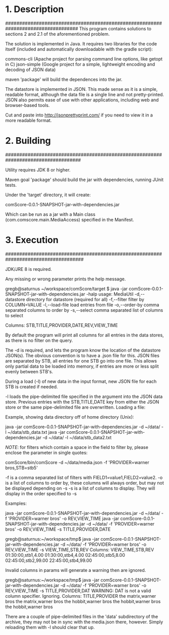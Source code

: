 
# 1. Description
##################################################################################
This program contains solutions to sections 2 and 2.1 of the aforementioned problem.

The solution is implemented in Java.  It requires two libraries for the code itself (included and automatically downloadable with the gradle script):

commons-cli  (Apache project for parsing command line options, like getopt in C)
json-simple  (Google project for a simple, lightweight encoding and decoding of JSON data)

maven 'package' will build the dependences into the jar.

The datastore is implemented in JSON.  This made sense as it is a simple, readable format, although the data file is a single line and not pretty-printed.  JSON also permits ease of use with other applications, including web and browser-based tools.

Cut and paste into http://jsonprettyprint.com/ if you need to view it in a more readable format.

# 2. Building
###################################################################################

Utility requires JDK 8 or higher.

Maven goal 'package' should build the jar with dependencies, running JUnit tests.

Under the 'target' directory, it will create:

comScore-0.0.1-SNAPSHOT-jar-with-dependencies.jar

Which can be run as a jar with a Main class (com.comscore.main.MediaAccess) specified in the Manifest.



# 3. Execution
####################################################################################

JDK/JRE 8 is required.

Any missing or wrong parameter prints the help message.


gregb@saturnus ~/workspace/comScore/target $ java -jar comScore-0.0.1-SNAPSHOT-jar-with-dependencies.jar -halp
usage: MediaUtil
 -d,--datastore <arg>   directory for datastore (required for all)
 -f,--filter <arg>      filter by COLUMN=VALUE
 -l,--load-file <arg>   load entries from file
 -o,--order-by <arg>    comma separated columns to order by
 -s,--select <arg>      comma separated list of columns to select

Columns: STB,TITLE,PROVIDER,DATE,REV,VIEW_TIME

By default the program will print all columns for all entries in the data stores, as there is no filter on the query.

The -d is required, and lets the program know the location of the datastore JSON(s).  The obvious convention is to have a .json file for this.
JSON files are separated by STB, all entries for one STB go into one file.  This allows only partial data to be loaded into memory, if
entries are more or less split evenly between STB's.

During a load (-l) of new data in the input format, new JSON file for each STB is created if needed.

-l loads the pipe-delimited file specified in the argument into the JSON data store.  Previous entries with the STB,TITLE,DATE key from either the JSON store or the same pipe-delimited file are overwritten.  Loading a file:

Example, showing data directory off of home directory (Unix):

java -jar comScore-0.0.1-SNAPSHOT-jar-with-dependencies.jar -d ~/data/ -l ~/data/stb_data.txt
java -jar comScore-0.0.1-SNAPSHOT-jar-with-dependencies.jar -d ~/data/ -l ~/data/stb_data2.txt

*NOTE*: for filters which contain a space in the field to filter by, please enclose the parameter in single quotes:

comScore/bin/comScore -d ~/data/media.json -f 'PROVIDER=warner bros,STB=stb5'

-f is a comma separated list of filters with FIELD1=value1,FIELD2=value2.
-o is a list of columns to order by, these columns will always order, but may not be displayed depending on -s
-s is a list of columns to display.  They will display in the order specified to -s

Examples:

java -jar comScore-0.0.1-SNAPSHOT-jar-with-dependencies.jar -d ~/data/ -f 'PROVIDER=warner bros' -o REV,VIEW_TIME
java -jar comScore-0.0.1-SNAPSHOT-jar-with-dependencies.jar -d ~/data/ -f 'PROVIDER=warner bros' -o REV,VIEW_TIME -s TITLE,PROVIDER,DATE

gregb@saturnus:~/workspace/tmp$ java -jar comScore-0.0.1-SNAPSHOT-jar-with-dependencies.jar -d ~/data/ -f 'PROVIDER=warner bros' -o REV,VIEW_TIME -s VIEW_TIME,STB,REV
Columns: VIEW_TIME,STB,REV
01:30:00,stb1,4.00
01:30:00,stb4,4.00
02:45:00,stb5,8.00
02:45:00,stb2,99.00
22:45:00,stb4,99.00


Invalid columns in params will generate a warning then are ignored.

gregb@saturnus:~/workspace/tmp$ java -jar comScore-0.0.1-SNAPSHOT-jar-with-dependencies.jar -d ~/data/ -f 'PROVIDER=warner bros' -o REV,VIEW_TIME -s TITLE,PROVIDER,DAT
WARNING: DAT is not a valid column specifier. Ignoring.
Columns: TITLE,PROVIDER
the matrix,warner bros
the matrix,warner bros
the hobbit,warner bros
the hobbit,warner bros
the hobbit,warner bros

There are a couple of pipe-delimited files in the 'data' subdirectory of the archive, they may not be in sync with the media.json there, however.  Simply reloading them with -l should clear that up.


